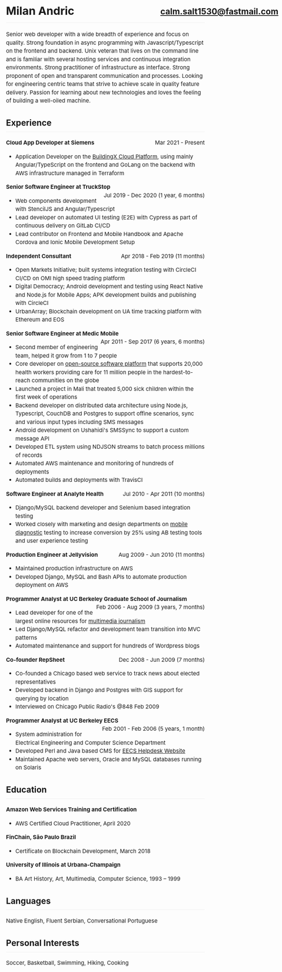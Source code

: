 <meta charset="utf-8">
<style>
body {
    font-family: BlinkMacSystemFont,Segoe UI,Helvetica,Arial,sans-serif,Apple Color Emoji,Segoe UI Emoji;
    font-size: 15px;
    line-height: 1.5;
    word-wrap: break-word;
}
h1, h2 {
    padding-bottom: .3em;
    border-bottom: 1px solid #eee;
}
h1 a {
    position: absolute;
    right: 10px;
    font-size: .75em;
    padding-top: .3em;
}
.ar {
    float: right;
}
</style>

# Milan Andric [calm.salt1530@fastmail.com](mailto:calm.salt1530@fastmail.com)

Senior web developer with a wide breadth of experience and focus on quality.
Strong foundation in async programming with Javascript/Typescript on the
frontend and backend.  Unix veteran that lives on the command line and is
familiar with several hosting services and continuous integration environments.
Strong practitioner of infrastructure as interface.  Strong proponent of open
and transparent communication and processes.  Looking for engineering centric
teams that strive to achieve scale in quality feature delivery.  Passion for
learning about new technologies and loves the feeling of building a well-oiled
machine.

## Experience

**Cloud App Developer at Siemens**
<span class="ar">Mar 2021 - Present</span>

- Application Developer on the [BuildingX Cloud Platform](https://www.siemens.com/global/en/products/buildings/building-x.html),
  using mainly Angular/TypeScript on the frontend and GoLang on the backend
  with AWS infrastructure managed in Terraform

**Senior Software Engineer at TruckStop**
<span class="ar">Jul 2019 - Dec 2020 (1 year, 6 months)</span>

- Web components development with StencilJS and Angular/Typescript
- Lead developer on automated UI testing (E2E) with Cypress as part
of continuous delivery on GitLab CI/CD
- Lead contributor on Frontend and Mobile Handbook and Apache Cordova and Ionic Mobile Development Setup

**Independent Consultant**
<span class="ar">Apr 2018 - Feb 2019 (11 months)</span>

- Open Markets Initiative; built systems integration testing with CircleCI CI/CD on OMI high speed trading platform
- Digital Democracy; Android development and testing using React Native and Node.js for Mobile Apps; APK development builds and publishing with CircleCI
- UrbanArray; Blockchain development on UA time tracking platform with Ethereum and EOS

**Senior Software Engineer at Medic Mobile**
<span class="ar">Apr 2011 - Sep 2017 (6 years, 6 months)</span>

- Second member of engineering team, helped it grow from 1 to 7 people
- Core developer on [open-source software platform](https://github.com/medic)
that supports 20,000 health workers providing care for 11 million people in
the hardest-to-reach communities on the globe
- Launched a project in Mali that treated 5,000 sick children within the
first week of operations
- Backend developer on distributed data architecture using Node.js, Typescript,
  CouchDB and Postgres to support offine scenarios, sync and various input
  types including SMS messages
- Android development on Ushahidi's SMSSync to support a custom message API
- Developed ETL system using NDJSON streams to batch process millions of records
- Automated AWS maintenance and monitoring of hundreds of deployments
- Automated builds and deployments with TravisCI

**Software Engineer at Analyte Health**
<span class="ar">Jul 2010 - Apr 2011 (10 months)</span>

- Django/MySQL backend developer and Selenium based integration testing
- Worked closely with marketing and design departments on [mobile
diagnostic](https://www.stdtestexpress.com/) testing to increase conversion
by 25% using AB testing tools and user experience testing

**Production Engineer at Jellyvision**
<span class="ar">Aug 2009 - Jun 2010 (11 months)</span>

- Maintained production infrastructure on AWS
- Developed Django, MySQL and Bash APIs to automate production deployment on AWS

**Programmer Analyst at UC Berkeley Graduate School of Journalism**
<span class="ar">Feb 2006 - Aug 2009 (3 years, 7 months)</span>

- Lead developer for one of the largest online resources for [multimedia
journalism](https://multimedia.journalism.berkeley.edu/)
- Led Django/MySQL refactor and development team transition into MVC patterns
- Automated maintenance and support for hundreds of Wordpress blogs

**Co-founder RepSheet**
<span class="ar">Dec 2008 - Jun 2009 (7 months)</span>

- Co-founded a Chicago based web service to track news about elected representatives
- Developed backend in Django and Postgres with GIS support for querying by location
- Interviewed on Chicago Public Radio's @848 Feb 2009

**Programmer Analyst at UC Berkeley EECS**
<span class="ar">Feb 2001 - Feb 2006 (5 years, 1 month)</span>

- System administration for Electrical Engineering and Computer Science Department
- Developed Perl and Java based CMS for [EECS Helpdesk Website](https://iris.eecs.berkeley.edu/)
- Maintained Apache web servers, Oracle and MySQL databases running on Solaris

## Education

**Amazon Web Services Training and Certification**
- AWS Certified Cloud Practitioner, April 2020

**FinChain, São Paulo Brazil**
- Certificate on Blockchain Development, March 2018

**University of Illinois at Urbana-Champaign**
- BA Art History, Art, Multimedia, Computer Science, 1993 – 1999

## Languages
Native English, Fluent Serbian, Conversational Portuguese

## Personal Interests
Soccer, Basketball, Swimming, Hiking, Cooking
